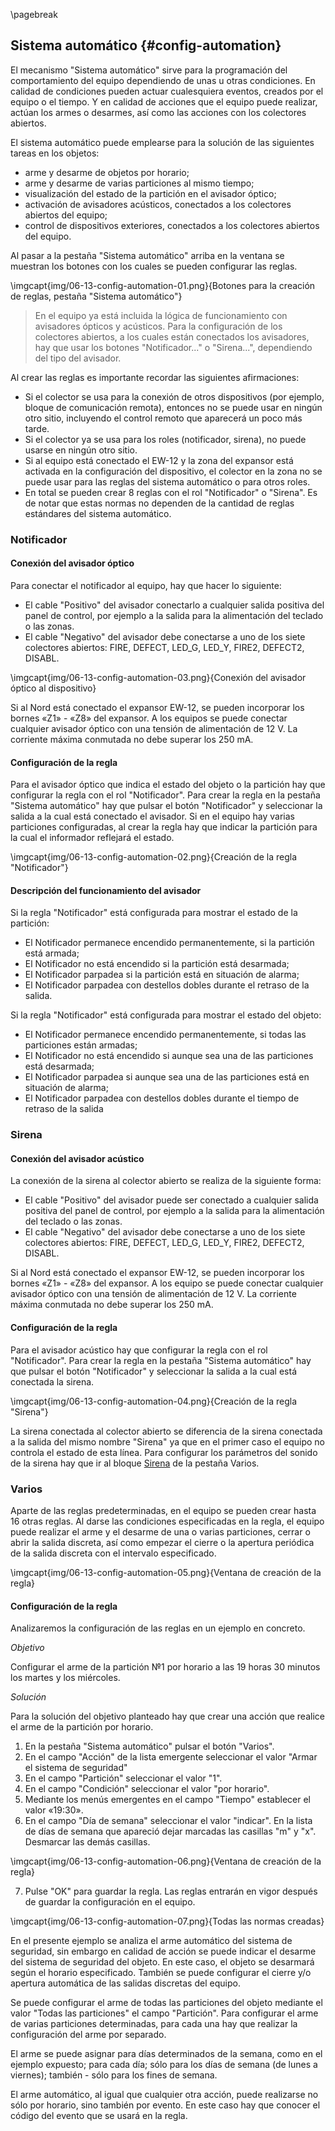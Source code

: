 \pagebreak

## Sistema automático {#config-automation}

El mecanismo "Sistema automático" sirve para la programación del comportamiento del equipo dependiendo de unas u otras condiciones. En calidad de condiciones pueden actuar cualesquiera eventos, creados por el equipo o el tiempo. Y en calidad de acciones que el equipo puede realizar, actúan los armes o desarmes, así como las acciones con los colectores abiertos.

El sistema automático puede emplearse para la solución de las siguientes tareas en los objetos:

* arme y desarme de objetos por horario;
* arme y desarme de varias particiones al mismo tiempo;
* visualización del estado de la partición en el avisador óptico;
* activación de avisadores acústicos, conectados a los colectores abiertos del equipo;
* control de dispositivos exteriores, conectados a los colectores abiertos del equipo.


Al pasar a la pestaña "Sistema automático" arriba en la ventana se muestran los botones con los cuales se pueden configurar las reglas.

\imgcapt{img/06-13-config-automation-01.png}{Botones para la creación de reglas, pestaña "Sistema automático"}

> En el equipo ya está incluida la lógica de funcionamiento con avisadores ópticos y acústicos. Para la configuración de los colectores abiertos, a los cuales están conectados los avisadores, hay que usar los botones "Notificador..." o "Sirena...", dependiendo del tipo del avisador.

Al crear las reglas es importante recordar las siguientes afirmaciones:

* Si el colector se usa para la conexión de otros dispositivos (por ejemplo, bloque de comunicación remota), entonces no se puede usar en ningún otro sitio, incluyendo el control remoto que aparecerá un poco más tarde.
* Si el colector ya se usa para los roles (notificador, sirena), no puede usarse en ningún otro sitio.
* Si al equipo está conectado el EW-12 y la zona del expansor está activada en la configuración del dispositivo, el colector en la zona no se puede usar para las reglas del sistema automático o para otros roles.
* En total se pueden crear 8 reglas con el rol "Notificador" o "Sirena". Es de notar que estas normas no dependen de la cantidad de reglas estándares del sistema automático.


### Notificador

#### Conexión del avisador óptico

Para conectar el notificador al equipo, hay que hacer lo siguiente:

* El cable "Positivo" del avisador conectarlo a cualquier salida positiva del panel de control, por ejemplo a la salida para la alimentación del teclado o las zonas.
* El cable "Negativo" del avisador debe conectarse a uno de los siete colectores abiertos: FIRE, DEFECT, LED_G, LED_Y, FIRE2, DEFECT2, DISABL.


\imgcapt{img/06-13-config-automation-03.png}{Conexión del avisador óptico al dispositivo}

Si al Nord está conectado el expansor EW-12, se pueden incorporar los bornes «Z1» - «Z8» del expansor.
A los equipos se puede conectar cualquier avisador óptico con una tensión de alimentación de 12 V. La corriente máxima conmutada no debe superar los 250 mA.


#### Configuración de la regla

Para el avisador óptico que indica el estado del objeto o la partición hay que configurar la regla con el rol "Notificador". Para crear la regla en la pestaña "Sistema automático" hay que pulsar el botón "Notificador" y seleccionar la salida a la cual está conectado el avisador. 
Si en el equipo hay varias particiones configuradas, al crear la regla hay que indicar la partición para la cual el informador reflejará el estado.

\imgcapt{img/06-13-config-automation-02.png}{Creación de la regla "Notificador"}

#### Descripción del funcionamiento del avisador

Si la regla "Notificador" está configurada para mostrar el estado de la partición:

* El Notificador permanece encendido permanentemente, si la partición está armada;
* El Notificador no está encendido si la partición está desarmada;
* El Notificador parpadea si la partición está en situación de alarma;
* El Notificador parpadea con destellos dobles durante el retraso de la salida.


Si la regla "Notificador" está configurada para mostrar el estado del objeto:

* El Notificador permanece encendido permanentemente, si todas las particiones están armadas;
* El Notificador no está encendido si aunque sea una de las particiones está desarmada;
* El Notificador parpadea si aunque sea una de las particiones está en situación de alarma;
* El Notificador parpadea con destellos dobles durante el tiempo de retraso de la salida


### Sirena

#### Conexión del avisador acústico

La conexión de la sirena al colector abierto se realiza de la siguiente forma:

* El cable "Positivo" del avisador puede ser conectado a cualquier salida positiva del panel de control, por ejemplo a la salida para la alimentación del teclado o las zonas.
* El cable "Negativo" del avisador debe conectarse a uno de los siete colectores abiertos: FIRE, DEFECT, LED_G, LED_Y, FIRE2, DEFECT2, DISABL.


Si al Nord está conectado el expansor EW-12, se pueden incorporar los bornes «Z1» - «Z8» del expansor. 
A los equipo se puede conectar cualquier avisador óptico con una tensión de alimentación de 12 V. La corriente máxima conmutada no debe superar los 250 mA.

#### Configuración de la regla

Para el avisador acústico hay que configurar la regla con el rol "Notificador". Para crear la regla en la pestaña "Sistema automático" hay que pulsar el botón "Notificador" y seleccionar la salida a la cual está conectada la sirena.

\imgcapt{img/06-13-config-automation-04.png}{Creación de la regla "Sirena"}

La sirena conectada al colector abierto se diferencia de la sirena conectada a la salida del mismo nombre "Sirena" ya que en el primer caso el equipo no controla el estado de esta línea. Para configurar los parámetros del sonido de la sirena hay que ir al bloque [Sirena](#config-misc-siren) de la pestaña Varios.

### Varios

Aparte de las reglas predeterminadas, en el equipo se pueden crear hasta 16 otras reglas. Al darse las condiciones especificadas en la regla, el equipo puede realizar el arme y el desarme de una o varias particiones, cerrar o abrir la salida discreta, así como empezar el cierre o la apertura periódica de la salida discreta con el intervalo especificado.

\imgcapt{img/06-13-config-automation-05.png}{Ventana de creación de la regla}

#### Configuración de la regla

Analizaremos la configuración de las reglas en un ejemplo en concreto.

*Objetivo*

Configurar el arme de la partición №1 por horario a las 19 horas 30 minutos los martes y los miércoles.

*Solución*

Para la solución del objetivo planteado hay que crear una acción que realice el arme de la partición por horario.

1. En la pestaña "Sistema automático" pulsar el botón "Varios".
2. En el campo "Acción" de la lista emergente seleccionar el valor "Armar el sistema de seguridad"
3. En el campo "Partición" seleccionar el valor "1".
4. En el campo "Condición" seleccionar el valor "por horario".
5. Mediante los menús emergentes en el campo "Tiempo" establecer el valor «19:30».
6. En el campo "Día de semana" seleccionar el valor "indicar". En la lista de días de semana que apareció dejar marcadas las casillas "m" y "x". Desmarcar las demás casillas.


\imgcapt{img/06-13-config-automation-06.png}{Ventana de creación de la regla}

7. Pulse "OK" para guardar la regla. Las reglas entrarán en vigor después de guardar la configuración en el equipo.

\imgcapt{img/06-13-config-automation-07.png}{Todas las normas creadas}

En el presente ejemplo se analiza el arme automático del sistema de seguridad, sin embargo en calidad de acción se puede indicar el desarme del sistema de seguridad del objeto. En este caso, el objeto se desarmará según el horario especificado. También se puede configurar el cierre y/o apertura automática de las salidas discretas del equipo. 

Se puede configurar el arme de todas las particiones del objeto mediante el valor "Todas las particiones" el campo "Partición". Para configurar el arme de varias particiones determinadas, para cada una hay que realizar la configuración del arme por separado.

El arme se puede asignar para días determinados de la semana, como en el ejemplo expuesto; para cada día; sólo para los días de semana (de lunes a viernes); también - sólo para los fines de semana.

El arme automático, al igual que cualquier otra acción, puede realizarse no sólo por horario, sino también por evento. En este caso hay que conocer el código del evento que se usará en la regla.
